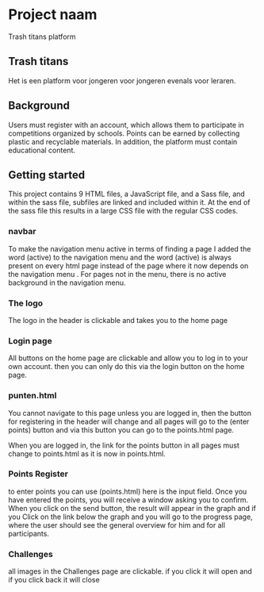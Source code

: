 # Project naam

Trash titans platform

## Trash titans

Het is een platform voor jongeren voor jongeren evenals voor leraren.

## Background

Users must register with an account, which allows them to participate in competitions organized by schools. Points can be earned by collecting plastic and recyclable materials.
In addition, the platform must contain educational content.

## Getting started

This project contains 9 HTML files, a JavaScript file, and a Sass file, and within the sass file, subfiles are linked and included within it. At the end of the sass file this results in a large CSS file with the regular CSS codes.

### navbar

To make the navigation menu active in terms of finding a page I added the word (active) to the navigation menu and the word (active) is always present on every html page instead of the page where it now depends on the navigation menu .
For pages not in the menu, there is no active background in the navigation menu.

### The logo

The logo in the header is clickable and takes you to the home page

### Login page

All buttons on the home page are clickable and allow you to log in to your own account. then you can only do this via the login button on the home page.

### punten.html

You cannot navigate to this page unless you are logged in, then the button for registering in the header will change and all pages will go to the (enter points) button and via this button you can go to the points.html page.

When you are logged in, the link for the points button in all pages must change to points.html as it is now in points.html.

### Points Register

to enter points you can use (points.html) here is the input field. Once you have entered the points, you will receive a window asking you to confirm. When you click on the send button, the result will appear in the graph and if you Click on the link below the graph and you will go to the progress page, where the user should see the general overview for him and for all participants.

### Challenges

all images in the Challenges page are clickable. if you click it will open and if you click back it will close
